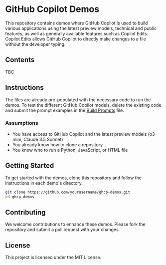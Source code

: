 
# GitHub Copilot Demos

This repository contains demos where GitHub Copilot is used to build various applications using the latest preview models, technical and public features, as well as generally available features such as Copilot Edits. Copilot Edits allows GitHub Copilot to directly make changes to a file without the developer typing.

## Contents

TBC

## Instructions

The files are already pre-populated with the necessary code to run the demos. To test the different GitHub Copilot models, delete the existing code and submit the prompt examples in the [Build Prompts](./prompts/build-prompts.md) file.

### Assumptions

- You have access to GitHub Copilot and the latest preview models (o3-mini, Claude 3.5 Sonnet)
- You already know how to clone a repository
- You know who to run a Python, JavaScript, or HTML file

## Getting Started

To get started with the demos, clone this repository and follow the instructions in each demo's directory.

```bash
git clone https://github.com/yourusername/ghcp-demos.git
cd ghcp-demos
```

## Contributing

We welcome contributions to enhance these demos. Please fork the repository and submit a pull request with your changes.

## License

This project is licensed under the MIT License.
